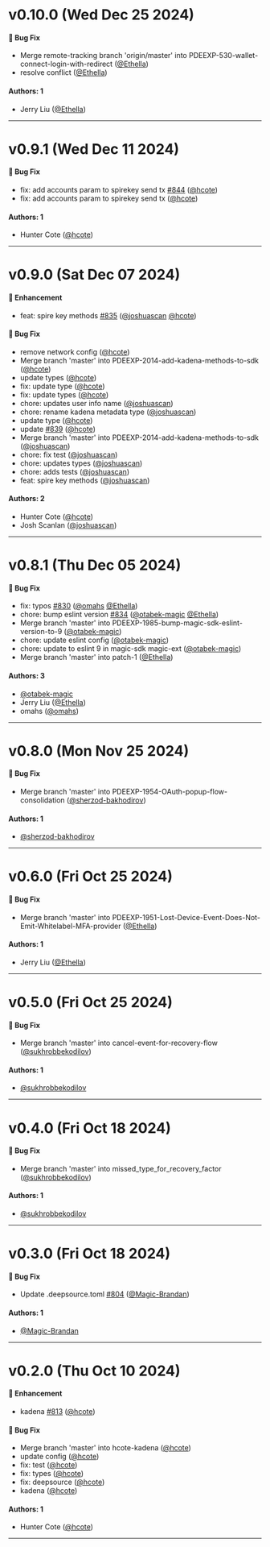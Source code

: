 # v0.10.0 (Wed Dec 25 2024)

#### 🐛 Bug Fix

- Merge remote-tracking branch 'origin/master' into PDEEXP-530-wallet-connect-login-with-redirect ([@Ethella](https://github.com/Ethella))
- resolve conflict ([@Ethella](https://github.com/Ethella))

#### Authors: 1

- Jerry Liu ([@Ethella](https://github.com/Ethella))

---

# v0.9.1 (Wed Dec 11 2024)

#### 🐛 Bug Fix

- fix: add accounts param to spirekey send tx [#844](https://github.com/magiclabs/magic-js/pull/844) ([@hcote](https://github.com/hcote))
- fix: add accounts param to spirekey send tx ([@hcote](https://github.com/hcote))

#### Authors: 1

- Hunter Cote ([@hcote](https://github.com/hcote))

---

# v0.9.0 (Sat Dec 07 2024)

#### 🚀 Enhancement

- feat: spire key methods [#835](https://github.com/magiclabs/magic-js/pull/835) ([@joshuascan](https://github.com/joshuascan) [@hcote](https://github.com/hcote))

#### 🐛 Bug Fix

- remove network config ([@hcote](https://github.com/hcote))
- Merge branch 'master' into PDEEXP-2014-add-kadena-methods-to-sdk ([@hcote](https://github.com/hcote))
- update types ([@hcote](https://github.com/hcote))
- fix: update type ([@hcote](https://github.com/hcote))
- fix: update types ([@hcote](https://github.com/hcote))
- chore: updates user info name ([@joshuascan](https://github.com/joshuascan))
- chore: rename kadena metadata type ([@joshuascan](https://github.com/joshuascan))
- update type ([@hcote](https://github.com/hcote))
- update [#839](https://github.com/magiclabs/magic-js/pull/839) ([@hcote](https://github.com/hcote))
- Merge branch 'master' into PDEEXP-2014-add-kadena-methods-to-sdk ([@joshuascan](https://github.com/joshuascan))
- chore: fix test ([@joshuascan](https://github.com/joshuascan))
- chore: updates types ([@joshuascan](https://github.com/joshuascan))
- chore: adds tests ([@joshuascan](https://github.com/joshuascan))
- feat: spire key methods ([@joshuascan](https://github.com/joshuascan))

#### Authors: 2

- Hunter Cote ([@hcote](https://github.com/hcote))
- Josh Scanlan ([@joshuascan](https://github.com/joshuascan))

---

# v0.8.1 (Thu Dec 05 2024)

#### 🐛 Bug Fix

- fix: typos [#830](https://github.com/magiclabs/magic-js/pull/830) ([@omahs](https://github.com/omahs) [@Ethella](https://github.com/Ethella))
- chore: bump eslint version [#834](https://github.com/magiclabs/magic-js/pull/834) ([@otabek-magic](https://github.com/otabek-magic) [@Ethella](https://github.com/Ethella))
- Merge branch 'master' into PDEEXP-1985-bump-magic-sdk-eslint-version-to-9 ([@otabek-magic](https://github.com/otabek-magic))
- chore: update eslint config ([@otabek-magic](https://github.com/otabek-magic))
- chore: update to eslint 9 in magic-sdk magic-ext ([@otabek-magic](https://github.com/otabek-magic))
- Merge branch 'master' into patch-1 ([@Ethella](https://github.com/Ethella))

#### Authors: 3

- [@otabek-magic](https://github.com/otabek-magic)
- Jerry Liu ([@Ethella](https://github.com/Ethella))
- omahs ([@omahs](https://github.com/omahs))

---

# v0.8.0 (Mon Nov 25 2024)

#### 🐛 Bug Fix

- Merge branch 'master' into PDEEXP-1954-OAuth-popup-flow-consolidation ([@sherzod-bakhodirov](https://github.com/sherzod-bakhodirov))

#### Authors: 1

- [@sherzod-bakhodirov](https://github.com/sherzod-bakhodirov)

---

# v0.6.0 (Fri Oct 25 2024)

#### 🐛 Bug Fix

- Merge branch 'master' into PDEEXP-1951-Lost-Device-Event-Does-Not-Emit-Whitelabel-MFA-provider ([@Ethella](https://github.com/Ethella))

#### Authors: 1

- Jerry Liu ([@Ethella](https://github.com/Ethella))

---

# v0.5.0 (Fri Oct 25 2024)

#### 🐛 Bug Fix

- Merge branch 'master' into cancel-event-for-recovery-flow ([@sukhrobbekodilov](https://github.com/sukhrobbekodilov))

#### Authors: 1

- [@sukhrobbekodilov](https://github.com/sukhrobbekodilov)

---

# v0.4.0 (Fri Oct 18 2024)

#### 🐛 Bug Fix

- Merge branch 'master' into missed_type_for_recovery_factor ([@sukhrobbekodilov](https://github.com/sukhrobbekodilov))

#### Authors: 1

- [@sukhrobbekodilov](https://github.com/sukhrobbekodilov)

---

# v0.3.0 (Fri Oct 18 2024)

#### 🐛 Bug Fix

- Update .deepsource.toml [#804](https://github.com/magiclabs/magic-js/pull/804) ([@Magic-Brandan](https://github.com/Magic-Brandan))

#### Authors: 1

- [@Magic-Brandan](https://github.com/Magic-Brandan)

---

# v0.2.0 (Thu Oct 10 2024)

#### 🚀 Enhancement

- kadena [#813](https://github.com/magiclabs/magic-js/pull/813) ([@hcote](https://github.com/hcote))

#### 🐛 Bug Fix

- Merge branch 'master' into hcote-kadena ([@hcote](https://github.com/hcote))
- update config ([@hcote](https://github.com/hcote))
- fix: test ([@hcote](https://github.com/hcote))
- fix: types ([@hcote](https://github.com/hcote))
- fix: deepsource ([@hcote](https://github.com/hcote))
- kadena ([@hcote](https://github.com/hcote))

#### Authors: 1

- Hunter Cote ([@hcote](https://github.com/hcote))

---

